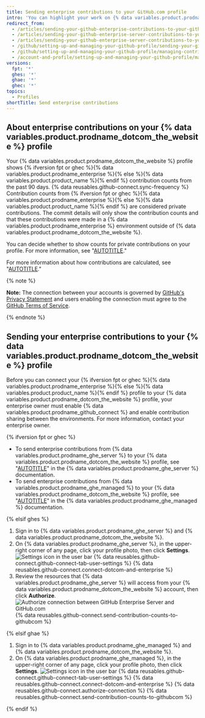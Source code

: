 ```yaml
---
title: Sending enterprise contributions to your GitHub.com profile
intro: 'You can highlight your work on {% data variables.product.prodname_enterprise %} by sending the contribution counts to your {% data variables.product.prodname_dotcom_the_website %} profile.'
redirect_from:
  - /articles/sending-your-github-enterprise-contributions-to-your-github-com-profile
  - /articles/sending-your-github-enterprise-server-contributions-to-your-github-com-profile
  - /articles/sending-your-github-enterprise-server-contributions-to-your-githubcom-profile
  - /github/setting-up-and-managing-your-github-profile/sending-your-github-enterprise-server-contributions-to-your-githubcom-profile
  - /github/setting-up-and-managing-your-github-profile/managing-contribution-graphs-on-your-profile/sending-your-github-enterprise-server-contributions-to-your-githubcom-profile
  - /account-and-profile/setting-up-and-managing-your-github-profile/managing-contribution-graphs-on-your-profile/sending-enterprise-contributions-to-your-githubcom-profile
versions:
  fpt: '*'
  ghes: '*'
  ghae: '*'
  ghec: '*'
topics:
  - Profiles
shortTitle: Send enterprise contributions
---
```


## About enterprise contributions on your {% data variables.product.prodname_dotcom_the_website %} profile

Your {% data variables.product.prodname_dotcom_the_website %} profile shows {% ifversion fpt or ghec %}{% data variables.product.prodname_enterprise %}{% else %}{% data variables.product.product_name %}{% endif %} contribution counts from the past 90 days. {% data reusables.github-connect.sync-frequency %} Contribution counts from {% ifversion fpt or ghec %}{% data variables.product.prodname_enterprise %}{% else %}{% data variables.product.product_name %}{% endif %} are considered private contributions. The commit details will only show the contribution counts and that these contributions were made in a {% data variables.product.prodname_enterprise %} environment outside of {% data variables.product.prodname_dotcom_the_website %}.

You can decide whether to show counts for private contributions on your profile. For more information, see "[AUTOTITLE](/account-and-profile/setting-up-and-managing-your-github-profile/managing-contribution-settings-on-your-profile/showing-your-private-contributions-and-achievements-on-your-profile)."

For more information about how contributions are calculated, see "[AUTOTITLE](/account-and-profile/setting-up-and-managing-your-github-profile/managing-contribution-settings-on-your-profile)."

{% note %}

**Note:** The connection between your accounts is governed by [GitHub's Privacy Statement](/free-pro-team@latest/site-policy/privacy-policies/github-privacy-statement) and users enabling the connection must agree to the [GitHub Terms of Service](/free-pro-team@latest/site-policy/github-terms/github-terms-of-service).

{% endnote %}

## Sending your enterprise contributions to your {% data variables.product.prodname_dotcom_the_website %} profile

Before you can connect your {% ifversion fpt or ghec %}{% data variables.product.prodname_enterprise %}{% else %}{% data variables.product.product_name %}{% endif %} profile to your {% data variables.product.prodname_dotcom_the_website %} profile, your enterprise owner must enable {% data variables.product.prodname_github_connect %} and enable contribution sharing between the environments. For more information, contact your enterprise owner.

{% ifversion fpt or ghec %}

- To send enterprise contributions from {% data variables.product.prodname_ghe_server %} to your {% data variables.product.prodname_dotcom_the_website %} profile, see "[AUTOTITLE](/enterprise-server@latest/account-and-profile/setting-up-and-managing-your-github-profile/managing-contribution-settings-on-your-profile/sending-enterprise-contributions-to-your-githubcom-profile)" in the {% data variables.product.prodname_ghe_server %} documentation.
- To send enterprise contributions from {% data variables.product.prodname_ghe_managed %} to your {% data variables.product.prodname_dotcom_the_website %} profile, see "[AUTOTITLE](/github-ae@latest/account-and-profile/setting-up-and-managing-your-github-profile/managing-contribution-settings-on-your-profile/sending-enterprise-contributions-to-your-githubcom-profile)" in the {% data variables.product.prodname_ghe_managed %} documentation.

{% elsif ghes %}

1. Sign in to {% data variables.product.prodname_ghe_server %} and {% data variables.product.prodname_dotcom_the_website %}.
1. On {% data variables.product.prodname_ghe_server %}, in the upper-right corner of any page, click your profile photo, then click **Settings**.
   ![Settings icon in the user bar](/assets/images/help/settings/userbar-account-settings.png)
{% data reusables.github-connect.github-connect-tab-user-settings %}
{% data reusables.github-connect.connect-dotcom-and-enterprise %}
1. Review the resources that {% data variables.product.prodname_ghe_server %} will access from your {% data variables.product.prodname_dotcom_the_website %} account, then click **Authorize**.
   ![Authorize connection between GitHub Enterprise Server and GitHub.com](/assets/images/help/settings/authorize-ghe-to-connect-to-dotcom.png)
{% data reusables.github-connect.send-contribution-counts-to-githubcom %}

{% elsif ghae %}

1. Sign in to {% data variables.product.prodname_ghe_managed %} and {% data variables.product.prodname_dotcom_the_website %}.
1. On {% data variables.product.prodname_ghe_managed %}, in the upper-right corner of any page, click your profile photo, then click **Settings**.
   ![Settings icon in the user bar](/assets/images/help/settings/userbar-account-settings.png)
{% data reusables.github-connect.github-connect-tab-user-settings %}
{% data reusables.github-connect.connect-dotcom-and-enterprise %}
{% data reusables.github-connect.authorize-connection %}
{% data reusables.github-connect.send-contribution-counts-to-githubcom %}

{% endif %}
